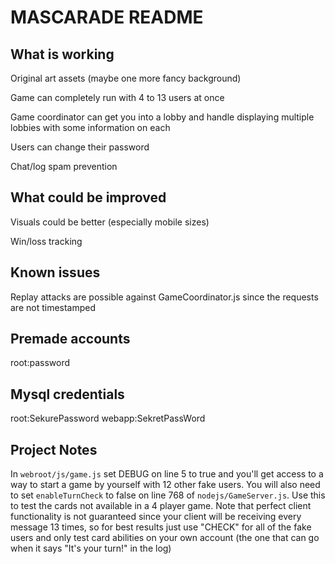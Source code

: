MASCARADE README
================

What is working
---------------

Original art assets (maybe one more fancy background)

Game can completely run with 4 to 13 users at once

Game coordinator can get you into a lobby and handle displaying multiple lobbies with some information on each

Users can change their password

Chat/log spam prevention

What could be improved
----------------------

Visuals could be better (especially mobile sizes)

Win/loss tracking

Known issues
------------

Replay attacks are possible against GameCoordinator.js since the requests are not timestamped

Premade accounts
----------------

root:password

Mysql credentials
-----------------

root:SekurePassword
webapp:SekretPassWord

Project Notes
-------------

In `webroot/js/game.js` set DEBUG on line 5 to true and you'll get access to a way to start a game by yourself with 12 other fake users. You will also need to set `enableTurnCheck` to false on line 768 of `nodejs/GameServer.js`. Use this to test the cards not available in a 4 player game. Note that perfect client functionality is not guaranteed since your client will be receiving every message 13 times, so for best results just use "CHECK" for all of the fake users and only test card abilities on your own account (the one that can go when it says "It's your turn!" in the log)

